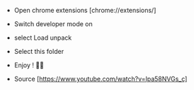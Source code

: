 - Open chrome extensions [chrome://extensions/]
- Switch developer mode on
- select Load unpack
- Select this folder
- Enjoy ! 🐻😉


- Source [https://www.youtube.com/watch?v=Ipa58NVGs_c]
